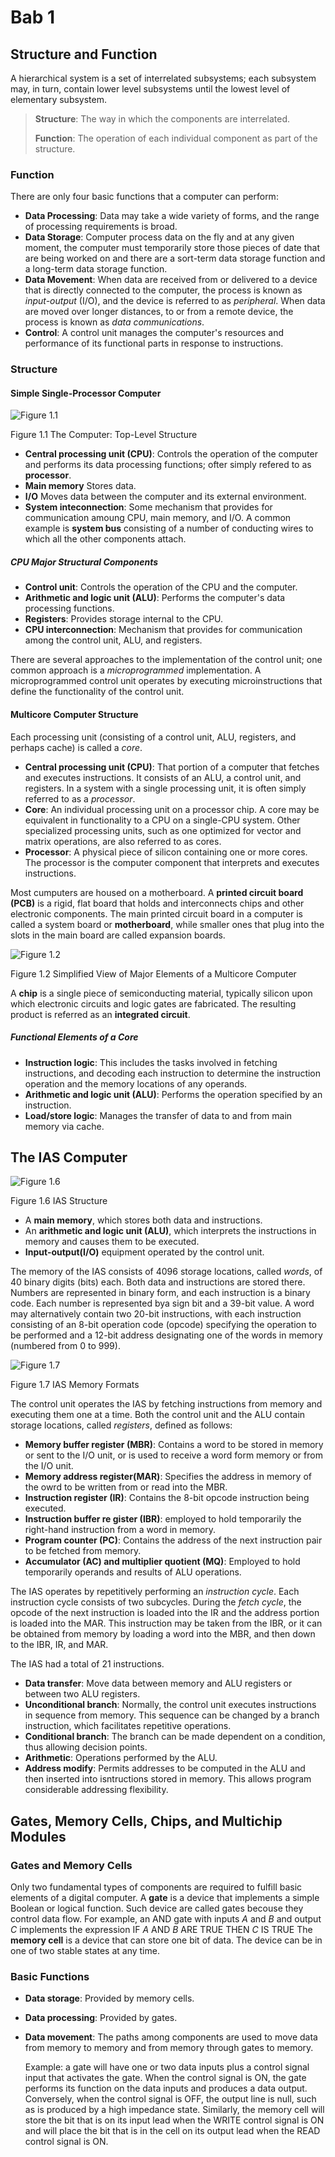 # Bab 1

## Structure and Function

A hierarchical system is a set of interrelated subsystems; each subsystem may, in turn, contain lower level subsystems until the lowest level of elementary subsystem.

> **Structure**: The way in which the components are interrelated.
>
> **Function**: The operation of each individual component as part of the structure.

### Function

There are only four basic functions that a computer can perform:

- **Data Processing**: Data may take a wide variety of forms, and the range of processing requirements is broad.
- **Data Storage**: Computer process data on the fly and at any given moment, the computer must temporarily store those pieces of date that are being worked on and there are a sort-term data storage function and a long-term data storage function.
- **Data Movement**: When data are received from or delivered to a device that is directly connected to the computer, the process is known as *input-output* (I/O), and the device is referred to as *peripheral*. When data are moved over longer distances, to or from a remote device, the process is known as *data communications*.
- **Control**: A control unit manages the computer's resources and performance of its functional parts in response to instructions.

### Structure

#### Simple Single-Processor Computer

![Figure 1.1](https://github.com/SyafaHadyan/learn/blob/main/src/Note/Arsitektur%20dan%20Organisasi%20Komputer/Pictures/Bab%201/Figure1.1.png)

Figure 1.1 The Computer: Top-Level Structure

- **Central processing unit (CPU)**: Controls the operation of the computer and performs its data processing functions; ofter simply refered to as **processor**.
- **Main memory** Stores data.
- **I/O** Moves data between the computer and its external environment.
- **System inteconnection**: Some mechanism that provides for communication amoung CPU, main memory, and I/O. A common example is **system bus** consisting of a number of conducting wires to which all the other components attach.

##### CPU Major Structural Components

- **Control unit**: Controls the operation of the CPU and the computer.
- **Arithmetic and logic unit (ALU)**: Performs the computer's data processing functions.
- **Registers**: Provides storage internal to the CPU.
- **CPU interconnection**: Mechanism that provides for communication among the control unit, ALU, and registers.

There are several approaches to the implementation of the control unit; one common approach is a *microprogrammed* implementation. A microprogrammed control unit operates by executing microinstructions that define the functionality of the control unit.

#### Multicore Computer Structure

Each processing unit (consisting of a control unit, ALU, registers, and perhaps cache) is called a *core*.

- **Central processing unit (CPU)**: That portion of a computer that fetches and executes instructions. It consists of an ALU, a control unit, and registers. In a system with a single processing unit, it is often simply referred to as a *processor*.
- **Core**: An individual processing unit on a processor chip. A core may be equivalent in functionality to a CPU on a single-CPU system. Other specialized processing units, such as one optimized for vector and matrix operations, are also referred to as cores.
- **Processor**: A physical piece of silicon containing one or more cores. The processor is the computer component that interprets and executes instructions.

Most cumputers are housed on a motherboard. A **printed circuit board (PCB)** is a rigid, flat board that holds and interconnects chips and other electronic components. The main printed circuit board in a computer is called a system board or **motherboard**, while smaller ones that plug into the slots in the main board are called expansion boards.

![Figure 1.2](https://github.com/SyafaHadyan/learn/blob/main/src/Note/Arsitektur%20dan%20Organisasi%20Komputer/Pictures/Bab%201/Figure1.2.png)

Figure 1.2 Simplified View of Major Elements of a Multicore Computer

A **chip** is a single piece of semiconducting material, typically silicon upon which electronic circuits and logic gates are fabricated. The resulting product is referred as an **integrated circuit**.

##### Functional Elements of a Core

- **Instruction logic**: This includes the tasks involved in fetching instructions, and decoding each instruction to determine the instruction operation and the memory locations of any operands.
- **Arithmetic and logic unit (ALU)**: Performs the operation specified by an instruction.
- **Load/store logic**: Manages the transfer of data to and from main memory via cache.

## The IAS Computer

![Figure 1.6](https://github.com/SyafaHadyan/learn/blob/main/src/Note/Arsitektur%20dan%20Organisasi%20Komputer/Pictures/Bab%201/Figure1.6.png)

Figure 1.6 IAS Structure

- A **main memory**, which stores both data and instructions.
- An **arithmetic and logic unit (ALU)**, which interprets the instructions in memory and causes them to be executed.
- **Input-output(I/O)** equipment operated by the control unit.

The memory of the IAS consists of 4096 storage locations, called *words*, of 40 binary digits (bits) each. Both data and instructions are stored there. Numbers are represented in binary form, and each instruction is a binary code. Each number is represented bya sign bit and a 39-bit value. A word may alternatively contain two 20-bit instructions, with each instruction consisting of an 8-bit operation code (opcode) specifying the operation to be performed and a 12-bit address designating one of the words in memory (numbered from 0 to 999).

![Figure 1.7](https://github.com/SyafaHadyan/learn/blob/main/src/Note/Arsitektur%20dan%20Organisasi%20Komputer/Pictures/Bab%201/Figure1.7.png)

Figure 1.7 IAS Memory Formats

The control unit operates the IAS by fetching instructions from memory and executing them one at a time. Both the control unit and the ALU contain storage locations, called *registers*, defined as follows:

- **Memory buffer register (MBR)**: Contains a word to be stored in memory or sent to the I/O unit, or is used to receive a word form memory or from the I/O unit.
- **Memory address register(MAR)**: Specifies the address in memory of the owrd to be written from or read into the MBR.
- **Instruction register (IR)**: Contains the 8-bit opcode instruction being executed.
- **Instruction buffer re   gister (IBR)**: employed to hold temporarily the right-hand instruction from a word in memory.
- **Program counter (PC)**: Contains the address of the next instruction pair to be fetched from memory.
- **Accumulator (AC) and multiplier quotient (MQ)**: Employed to hold temporarily operands and results of ALU operations.

The IAS operates by repetitively performing an *instruction cycle*. Each instruction cycle consists of two subcycles. During the *fetch cycle*, the opcode of the next instruction is loaded into the IR and the address portion is loaded into the MAR. This instruction may be taken from the IBR, or it can be obtained from memory by loading a word into the MBR, and then down to the IBR, IR, and MAR.

The IAS had a total of 21 instructions.

- **Data transfer**: Move data between memory and ALU registers or between two ALU registers.
- **Unconditional branch**: Normally, the control unit executes instructions in sequence from memory. This sequence can be changed by a branch instruction, which facilitates repetitive operations.
- **Conditional branch**: The branch can be made dependent on a condition, thus allowing decision points.
- **Arithmetic**: Operations performed by the ALU.
- **Address modify**: Permits addresses to be computed in the ALU and then inserted into isntructions stored in memory. This allows program considerable addressing flexibility.

## Gates, Memory Cells, Chips, and Multichip Modules

### Gates and Memory Cells

Only two fundamental types of components are required to fulfill basic elements of a digital computer. A **gate** is a device that implements a simple Boolean or logical function. Such device are called gates becouse they control data flow. For example, an AND gate with inputs *A* and *B* and output *C* implements the expression IF *A* AND *B* ARE TRUE THEN *C* IS TRUE The **memory cell** is a device that can store one bit of data. The device can be in one of two stable states at any time.

### Basic Functions

- **Data storage**: Provided by memory cells.
- **Data processing**: Provided by gates.
- **Data movement**: The paths among components are used to move data from memory to memory and from memory through gates to memory.

  Example: a gate will have one or two data inputs plus a control signal input that activates the gate. When the control signal is ON, the gate performs its function on the data inputs and produces a data output. Conversely, when the control signal is OFF, the output line is null, such as is produced by a high impedance state. Similarly, the memory cell will store the bit that is on its input lead when the WRITE control signal is ON and will place the bit that is in the cell on its output lead when the READ control signal is ON.
